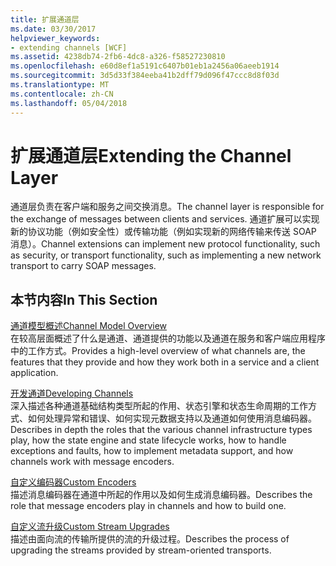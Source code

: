 ```yaml
---
title: 扩展通道层
ms.date: 03/30/2017
helpviewer_keywords:
- extending channels [WCF]
ms.assetid: 4238db74-2fb6-4dc8-a326-f58527230810
ms.openlocfilehash: e60d8ef1a5191c6407b01eb1a2456a06aeeb1914
ms.sourcegitcommit: 3d5d33f384eeba41b2dff79d096f47ccc8d8f03d
ms.translationtype: MT
ms.contentlocale: zh-CN
ms.lasthandoff: 05/04/2018
---
```

# <a name="extending-the-channel-layer"></a><span data-ttu-id="84543-102">扩展通道层</span><span class="sxs-lookup"><span data-stu-id="84543-102">Extending the Channel Layer</span></span>
<span data-ttu-id="84543-103">通道层负责在客户端和服务之间交换消息。</span><span class="sxs-lookup"><span data-stu-id="84543-103">The channel layer is responsible for the exchange of messages between clients and services.</span></span> <span data-ttu-id="84543-104">通道扩展可以实现新的协议功能（例如安全性）或传输功能（例如实现新的网络传输来传送 SOAP 消息）。</span><span class="sxs-lookup"><span data-stu-id="84543-104">Channel extensions can implement new protocol functionality, such as security, or transport functionality, such as implementing a new network transport to carry SOAP messages.</span></span>  
  
## <a name="in-this-section"></a><span data-ttu-id="84543-105">本节内容</span><span class="sxs-lookup"><span data-stu-id="84543-105">In This Section</span></span>  
 [<span data-ttu-id="84543-106">通道模型概述</span><span class="sxs-lookup"><span data-stu-id="84543-106">Channel Model Overview</span></span>](../../../../docs/framework/wcf/extending/channel-model-overview.md)  
 <span data-ttu-id="84543-107">在较高层面概述了什么是通道、通道提供的功能以及通道在服务和客户端应用程序中的工作方式。</span><span class="sxs-lookup"><span data-stu-id="84543-107">Provides a high-level overview of what channels are, the features that they provide and how they work both in a service and a client application.</span></span>  
  
 [<span data-ttu-id="84543-108">开发通道</span><span class="sxs-lookup"><span data-stu-id="84543-108">Developing Channels</span></span>](../../../../docs/framework/wcf/extending/developing-channels.md)  
 <span data-ttu-id="84543-109">深入描述各种通道基础结构类型所起的作用、状态引擎和状态生命周期的工作方式、如何处理异常和错误、如何实现元数据支持以及通道如何使用消息编码器。</span><span class="sxs-lookup"><span data-stu-id="84543-109">Describes in depth the roles that the various channel infrastructure types play, how the state engine and state lifecycle works, how to handle exceptions and faults, how to implement metadata support, and how channels work with message encoders.</span></span>  
  
 [<span data-ttu-id="84543-110">自定义编码器</span><span class="sxs-lookup"><span data-stu-id="84543-110">Custom Encoders</span></span>](../../../../docs/framework/wcf/extending/custom-encoders.md)  
 <span data-ttu-id="84543-111">描述消息编码器在通道中所起的作用以及如何生成消息编码器。</span><span class="sxs-lookup"><span data-stu-id="84543-111">Describes the role that message encoders play in channels and how to build one.</span></span>  
  
 [<span data-ttu-id="84543-112">自定义流升级</span><span class="sxs-lookup"><span data-stu-id="84543-112">Custom Stream Upgrades</span></span>](../../../../docs/framework/wcf/extending/custom-stream-upgrades.md)  
 <span data-ttu-id="84543-113">描述由面向流的传输所提供的流的升级过程。</span><span class="sxs-lookup"><span data-stu-id="84543-113">Describes the process of upgrading the streams provided by stream-oriented transports.</span></span>
